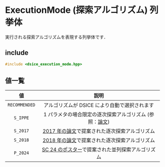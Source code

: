 # ExecutionMode (探索アルゴリズム) 列挙体

実行される探索アルゴリズムを表現する列挙体です．

## include

``` cpp
#include <dsice_execution_mode.hpp>
```

## 値一覧

|値|説明|
|:-:|:-:|
|`RECOMMENDED`|アルゴリズムが DSICE により自動で選択されます|
|`S_IPPE`|1 パラメタの場合限定の逐次探索アルゴリズム (参照：[論文](https://doi.org/10.1155/2014/310879))|
|`S_2017`|[2017 年の論文](https://doi.org/10.1109/IPDPSW.2017.132)で提案された逐次探索アルゴリズム|
|`S_2018`|[2018 年の論文](https://ipsj.ixsq.nii.ac.jp/records/190744)で提案された逐次探索アルゴリズム|
|`P_2024`|[SC 24 のポスター](https://sc24.supercomputing.org/proceedings/poster/poster_pages/post207.html)で提案された並列探索アルゴリズム|
